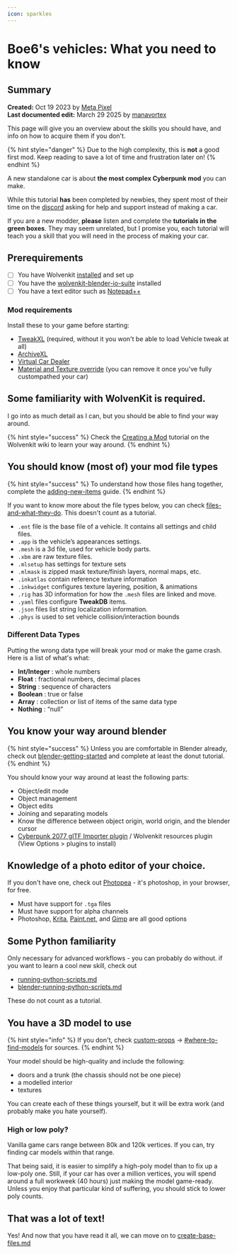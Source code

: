 ```yaml
---
icon: sparkles
---
```


# Boe6's vehicles: What you need to know

## Summary

**Created:** Oct 19 2023 by [Meta Pixel](https://app.gitbook.com/u/9PYjUBpLrFhif4MmMN1WyrRuFFG3 "mention")\
**Last documented edit:** March 29 2025 by [manavortex](https://app.gitbook.com/u/NfZBoxGegfUqB33J9HXuCs6PVaC3 "mention")

This page will give you an overview about the skills you should have, and info on how to acquire them if you don't.&#x20;

{% hint style="danger" %}
Due to the high complexity, this is **not** a good first mod. Keep reading to save a lot of time and frustration later on!
{% endhint %}

A new standalone car is about **the most complex Cyberpunk mod** you can make.&#x20;

While this tutorial **has** been completed by newbies, they spent most of their time on the [discord](https://discord.com/invite/redmodding) asking for help and support instead of making a car.

If you are a new modder, **please** listen and complete the **tutorials in the green boxes**. They may seem unrelated, but I promise you, each tutorial will teach you a skill that you will need in the process of making your car.

## Prerequirements

* [ ] You have Wolvenkit [installed](https://app.gitbook.com/s/-MP_ozZVx2gRZUPXkd4r/getting-started/eli5-getting-started) and set up
* [ ] You have the [wolvenkit-blender-io-suite](../../../for-mod-creators-theory/modding-tools/wolvenkit-blender-io-suite/ "mention") installed
* [ ] You have a text editor such as [Notepad++](https://notepad-plus-plus.org/downloads/)

### Mod requirements

Install these to your game before starting:

* [TweakXL](https://github.com/psiberx/cp2077-tweak-xl) (required, without it you won't be able to load Vehicle tweak at all)
* [ArchiveXL](https://www.nexusmods.com/cyberpunk2077/mods/4198)
* [Virtual Car Dealer](https://www.nexusmods.com/cyberpunk2077/mods/4454)
* [Material and Texture override](https://www.nexusmods.com/cyberpunk2077/mods/5266) (you can remove it once you've fully custompathed your car)

## Some familiarity with WolvenKit is required.&#x20;

I go into as much detail as I can, but you should be able to find your way around.&#x20;

{% hint style="success" %}
Check the [Creating a Mod](https://app.gitbook.com/s/-MP_ozZVx2gRZUPXkd4r/getting-started/creating-a-mod "mention") tutorial on the Wolvenkit wiki to learn your way around.
{% endhint %}

## You should know (most of) your mod file types

{% hint style="success" %}
To understand how those files hang together, complete the [adding-new-items](../../items-equipment/adding-new-items/ "mention") guide.
{% endhint %}

If you want to know more about the file types below, you can check [files-and-what-they-do](../../../for-mod-creators-theory/files-and-what-they-do/ "mention"). This doesn't count as a tutorial.

* `.ent` file is the base file of a vehicle. It contains all settings and child files.
* `.app` is the vehicle’s appearances settings.
* `.mesh` is a 3d file, used for vehicle body parts.
* `.xbm` are raw texture files.
* `.mlsetup` has settings for texture sets
* `.mlmask` is zipped mask texture/finish layers, normal maps, etc.
* `.inkatlas` contain reference texture information
* `.inkwidget` configures texture layering, position, & animations
* `.rig` has 3D information for how the `.mesh` files are linked and move.
* `.yaml` files configure **TweakDB** items.
* `.json` files list string localization information.
* `.phys` is used to set vehicle collision/interaction bounds

### Different Data Types

Putting the wrong data type will break your mod or make the game crash. Here is a list of what's what:

* **Int/Integer** : whole numbers
* **Float** : fractional numbers, decimal places
* **String** : sequence of characters
* **Boolean** : true or false
* **Array** : collection or list of items of the same data type
* **Nothing** : “null”

## You know your way around blender

{% hint style="success" %}
Unless you are comfortable in Blender already, check out [blender-getting-started](../../../for-mod-creators-theory/3d-modelling/blender-getting-started/ "mention") and complete at least the donut tutorial.&#x20;
{% endhint %}

You should know your way around at least the following parts:

* Object/edit mode
* Object management
* Object edits
* Joining  and separating models
* Know the difference between object origin, world origin, and the blender cursor
* [Cyberpunk 2077 glTF Importer plugin](https://github.com/WolvenKit/Cyberpunk-Blender-add-on) / Wolvenkit resources plugin\
  (View Options > plugins to install)

## Knowledge of a photo editor of your choice.&#x20;

If you don't have one, check out [Photopea](https://www.photopea.com/) - it's photoshop, in your browser, for free.

* Must have support for `.tga` files
* Must have support for alpha channels
* Photoshop, [Krita](https://krita.org/), [Paint.net](https://getpaint.net/), and [Gimp](https://gimp.org/) are all good options

## Some Python familiarity

Only necessary for advanced workflows - you can probably do without. if you want to learn a cool new skill, check out&#x20;

* [running-python-scripts.md](../../../for-mod-creators/modding-guides/everything-else/running-python-scripts.md "mention")&#x20;
* [blender-running-python-scripts.md](../../../for-mod-creators-theory/3d-modelling/blender-getting-started/blender-running-python-scripts.md "mention")

These do not count as a tutorial.

## You have a 3D model to use

{% hint style="info" %}
If you don't, check [custom-props](../../everything-else/custom-props/ "mention") -> [#where-to-find-models](../../everything-else/custom-props/#where-to-find-models "mention") for sources.
{% endhint %}

Your model should be high-quality and include the following:

* doors and a trunk (the chassis should not be one piece)
* a modelled interior
* textures

You can create each of these things yourself, but it will be extra work (and probably make you hate yourself).

### High or low poly?

Vanilla game cars range between 80k and 120k vertices. If you can, try finding car models within that range.

That being said, it is easier to simplify a high-poly model than to fix up a low-poly one. Still, if your car has over a million vertices, you will spend around a full workweek (40 hours) just making the model game-ready. Unless you enjoy that particular kind of suffering, you should stick to lower poly counts.

## That was a lot of text!

Yes! And now that you have read it all, we can move on to [create-base-files.md](create-base-files.md "mention")
